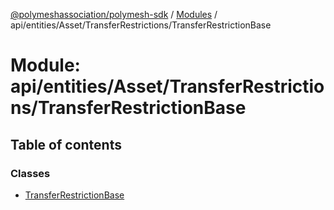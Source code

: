 [@polymeshassociation/polymesh-sdk](../README.md) / [Modules](../modules.md) / api/entities/Asset/TransferRestrictions/TransferRestrictionBase

# Module: api/entities/Asset/TransferRestrictions/TransferRestrictionBase

## Table of contents

### Classes

- [TransferRestrictionBase](../classes/api_entities_Asset_TransferRestrictions_TransferRestrictionBase.TransferRestrictionBase.md)

